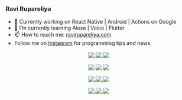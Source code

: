 ### Ravi Rupareliya

- 🔭 Currently working on React Native | Android | Actions on Google
- 🌱 I’m currently learning Alexa | Voice | Flutter
- 📫 How to reach me: [ravirupareliya.com](https://ravirupareliya.com)
- Follow me on [Instagram](https://www.instagram.com/ravi.rupareliya/) for programming tips and news.

<a href="https://www.instagram.com/ravi.rupareliya/" target="_blank">
<!-- insta-feed:START-->
<p align="center">
<img align="center" src=https://scontent-atl3-1.cdninstagram.com/v/t51.2885-15/e35/s150x150/122425343_1572645589603046_1626634953961554534_n.jpg?_nc_ht=scontent-atl3-1.cdninstagram.com&_nc_cat=102&_nc_ohc=BRTyp4_lE98AX8w4MUY&tp=1&oh=18fd6bdd8795e8877918aa6c149e15af&oe=5FEB8CC1 />
<img align="center" src=https://scontent-atl3-1.cdninstagram.com/v/t51.2885-15/e35/s150x150/119738360_171946631175661_8308691936849414239_n.jpg?_nc_ht=scontent-atl3-1.cdninstagram.com&_nc_cat=101&_nc_ohc=kfG7wFUtX5sAX_Pqg9R&tp=1&oh=6b9711810fb85c38d4e756235551cc2b&oe=5FEA88DD />
<img align="center" src=https://scontent-atl3-1.cdninstagram.com/v/t51.2885-15/e35/s150x150/119471335_3325605627530848_5783608158621298966_n.jpg?_nc_ht=scontent-atl3-1.cdninstagram.com&_nc_cat=104&_nc_ohc=XmW3QkFzN-wAX-ZLmu7&tp=1&oh=3725755bca90a88625a15348c521243b&oe=5FEB0581 />
</p>
<p align="center">
<img align="center" src=https://scontent-atl3-1.cdninstagram.com/v/t51.2885-15/e35/s150x150/118735524_155532192843864_2438830621806811548_n.jpg?_nc_ht=scontent-atl3-1.cdninstagram.com&_nc_cat=100&_nc_ohc=kg6UgQef2_IAX8WyqMw&tp=1&oh=37cf68968645d9fb421945e161c99947&oe=5FE8D1EE />
<img align="center" src=https://scontent-atl3-1.cdninstagram.com/v/t51.2885-15/e35/s150x150/118358282_793232521422249_4194198869826492121_n.jpg?_nc_ht=scontent-atl3-1.cdninstagram.com&_nc_cat=109&_nc_ohc=_T6VvXOh0KoAX_y4M-X&tp=1&oh=b91febcb9a390ccc957d9ef7ac092b44&oe=5FEB973C />
<img align="center" src=https://scontent-atl3-1.cdninstagram.com/v/t51.2885-15/e35/s150x150/118083536_653646245259286_4437462516989252087_n.jpg?_nc_ht=scontent-atl3-1.cdninstagram.com&_nc_cat=110&_nc_ohc=KR-FqY6l2GUAX_EA9Mj&tp=1&oh=a2d4909418dcf075be97629f1985f9f5&oe=5FEC06DC />
</p>
<p align="center">
<img align="center" src=https://scontent-atl3-1.cdninstagram.com/v/t51.2885-15/e35/s150x150/118175330_604822603490734_6882222491011634628_n.jpg?_nc_ht=scontent-atl3-1.cdninstagram.com&_nc_cat=110&_nc_ohc=ypULg8NOSy4AX_X0U-w&tp=1&oh=908831e58faebb36369067244c5a2366&oe=5FEA3BF7 />
<img align="center" src=https://scontent-atl3-1.cdninstagram.com/v/t51.2885-15/e35/s150x150/117801930_118850686597100_8281062695853943386_n.jpg?_nc_ht=scontent-atl3-1.cdninstagram.com&_nc_cat=108&_nc_ohc=CA7T1DP68uoAX_7fP07&tp=1&oh=b2ae2a4103bf7eb6060ee5ef7932323d&oe=5FEAADC0 />
<img align="center" src=https://scontent-atl3-1.cdninstagram.com/v/t51.2885-15/e35/s150x150/117867292_2771207523148452_3241414180657952736_n.jpg?_nc_ht=scontent-atl3-1.cdninstagram.com&_nc_cat=100&_nc_ohc=bCD4Kk4WqVsAX8rR83h&tp=1&oh=3a8f5e0fbeca95aa75edea82c2c44cc7&oe=5FEA4621 />
</p>
<p align="center">
<img align="center" src=https://scontent-atl3-1.cdninstagram.com/v/t51.2885-15/e35/s150x150/117931678_793632161399712_7562658963115355616_n.jpg?_nc_ht=scontent-atl3-1.cdninstagram.com&_nc_cat=100&_nc_ohc=Nqjp6X3PpuIAX8VTH1s&tp=1&oh=99afa5bc970018908c330bc758abfdb6&oe=5FEC45B7 />
<img align="center" src=https://scontent-atl3-1.cdninstagram.com/v/t51.2885-15/e35/s150x150/117747115_220949032661980_1081920512424702093_n.jpg?_nc_ht=scontent-atl3-1.cdninstagram.com&_nc_cat=104&_nc_ohc=SaC_gtYaLDsAX-isCMg&tp=1&oh=a4adf0c469a912422c6b0fbbc160220d&oe=5FE9BD96 />
<img align="center" src=https://scontent-atl3-1.cdninstagram.com/v/t51.2885-15/e35/s150x150/117564950_167171931547080_7523565149947571776_n.jpg?_nc_ht=scontent-atl3-1.cdninstagram.com&_nc_cat=100&_nc_ohc=BBj1i0qFsVEAX_OjO6N&tp=1&oh=0927828d0e7b049df8a4f4ffb12f8e5e&oe=5FE8EDDD />
</p>

<!-- insta-feed:END-->
</a>
